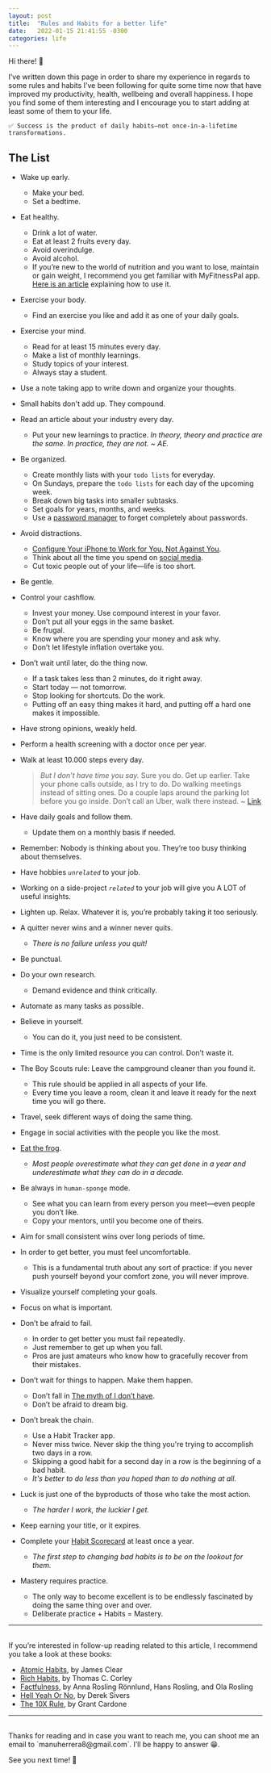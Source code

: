 ```yaml
---
layout: post
title:  "Rules and Habits for a better life"
date:   2022-01-15 21:41:55 -0300
categories: life
---
```

Hi there! 👋

I’ve written down this page in order to share my experience in regards to some rules and habits I’ve been following for quite some time now that have improved my productivity, health, wellbeing and overall happiness. I hope you find some of them interesting and I encourage you to start adding at least some of them to your life.

```
✅ Success is the product of daily habits—not once-in-a-lifetime 
transformations.
```

## The List

- Wake up early.
    - Make your bed.
    - Set a bedtime.
- Eat healthy.
    - Drink a lot of water.
    - Eat at least 2 fruits every day.
    - Avoid overindulge.
    - Avoid alcohol.
    - If you’re new to the world of nutrition and you want to lose, maintain or gain weight, I recommend you get familiar with MyFitnessPal app. [Here is an article](https://medium.com/trit1dtech/how-to-set-up-myfitnesspal-to-calculate-your-calories-and-macros-710f31361e40) explaining how to use it.
- Exercise your body.
    - Find an exercise you like and add it as one of your daily goals.
- Exercise your mind.
    - Read for at least 15 minutes every day.
    - Make a list of monthly learnings.
    - Study topics of your interest.
    - Always stay a student.
- Use a note taking app to write down and organize your thoughts.
- Small habits don't add up. They compound.
- Read an article about your industry every day.
    - Put your new learnings to practice.
    *In theory, theory and practice are the same. In practice, they are not. ~ AE.*
- Be organized.
    - Create monthly lists with your `todo lists` for everyday.
    - On Sundays, prepare the `todo lists` for each day of the upcoming week.
    - Break down big tasks into smaller subtasks.
    - Set goals for years, months, and weeks.
    - Use a [password manager](https://www.cnet.com/tech/services-and-software/lastpass-vs-1password-which-password-manager-is-best-for-you/) to forget completely about passwords.
- Avoid distractions.
    - [Configure Your iPhone to Work for You, Not Against You](https://betterhumans.pub/how-to-set-up-your-iphone-for-productivity-focus-and-your-own-longevity-bb27a68cc3d8).
    - Think about all the time you spend on [social media](https://durmonski.com/life-advice/reasons-to-quit-social-media/).
    - Cut toxic people out of your life—life is too short.
- Be gentle.
- Control your cashflow.
    - Invest your money. Use compound interest in your favor.
    - Don’t put all your eggs in the same basket.
    - Be frugal.
    - Know where you are spending your money and ask why.
    - Don’t let lifestyle inflation overtake you.
- Don’t wait until later, do the thing now.
    - If a task takes less than 2 minutes, do it right away.
    - Start today — not tomorrow.
    - Stop looking for shortcuts. Do the work.
    - Putting off an easy thing makes it hard, and putting off a hard one makes it impossible.
- Have strong opinions, weakly held.
- Perform a health screening with a doctor once per year.
- Walk at least 10.000 steps every day.
    
    > *But I don’t have time you say.* Sure you do. Get up earlier. Take your phone calls outside, as I try to do. Do walking meetings instead of sitting ones. Do a couple laps around the parking lot before you go inside. Don’t call an Uber, walk there instead. ~ [Link](https://ryanholiday.net/benefits-of-walking/)
    > 
- Have daily goals and follow them.
    - Update them on a monthly basis if needed.
- Remember: Nobody is thinking about you. They’re too busy thinking about themselves.
- Have hobbies *`unrelated`* to your job.
- Working on a side-project *`related`* to your job will give you A LOT of useful insights.
- Lighten up. Relax. Whatever it is, you’re probably taking it too seriously.
- A quitter never wins and a winner never quits.
    - *There is no failure unless you quit!*
- Be punctual.
- Do your own research.
    - Demand evidence and think critically.
- Automate as many tasks as possible.
- Believe in yourself.
    - You can do it, you just need to be consistent.
- Time is the only limited resource you can control. Don’t waste it.
- The Boy Scouts rule: Leave the campground cleaner than you found it.
    - This rule should be applied in all aspects of your life.
    - Every time you leave a room, clean it and leave it ready for the next time you will go there.
- Travel, seek different ways of doing the same thing.
- Engage in social activities with the people you like the most.
- [Eat the frog](https://todoist.com/productivity-methods/eat-the-frog).
    - *Most people overestimate what they can get done in a year and underestimate what they can do in a decade.*
- Be always in `human-sponge` mode.
    - See what you can learn from every person you meet—even people you don’t like.
    - Copy your mentors, until you become one of theirs.
- Aim for small consistent wins over long periods of time.
- In order to get better, you must feel uncomfortable.
    - This is a fundamental truth about any sort of practice: if you never push yourself beyond your comfort zone, you will never improve.
- Visualize yourself completing your goals.
- Focus on what is important.
- Don’t be afraid to fail.
    - In order to get better you must fail repeatedly.
    - Just remember to get up when you fall.
    - Pros are just amateurs who know how to gracefully recover from their mistakes.
- Don’t wait for things to happen. Make them happen.
    - Don’t fall in [The myth of I don’t have](https://www.youtube.com/watch?v=AFhPq_0OefE).
    - Don’t be afraid to dream big.
- Don’t break the chain.
    - Use a Habit Tracker app.
    - Never miss twice. Never skip the thing you're trying to accomplish two days in a row.
    - Skipping a good habit for a second day in a row is the beginning of a bad habit.
    - *It's better to do less than you hoped than to do nothing at all.*
- Luck is just one of the byproducts of those who take the most action.
    - *The harder I work, the luckier I get.*
- Keep earning your title, or it expires.
- Complete your [Habit Scorecard](https://jamesclear.com/habits-scorecard) at least once a year.
    - *The first step to changing bad habits is to be on the lookout for them.*
- Mastery requires practice.
    - The only way to become excellent is to be endlessly fascinated by doing the same thing over and over.
    - Deliberate practice + Habits = Mastery.

----
<br>
If you’re interested in follow-up reading related to this article, I recommend you take a look at these books:

- [Atomic Habits](https://jamesclear.com/atomic-habits), by James Clear
- [Rich Habits](https://www.amazon.com/Rich-Habits-Success-Wealthy-Individuals/dp/1934938939), by Thomas C. Corley
- [Factfulness](https://www.amazon.com/Factfulness-Reasons-World-Things-Better/dp/1250107814), by Anna Rosling Rönnlund, Hans Rosling, and Ola Rosling
- [Hell Yeah Or No](https://sive.rs/n), by Derek Sivers
- [The 10X Rule](https://www.amazon.com/10X-Rule-Difference-Between-Success/dp/0470627603), by Grant Cardone

---
<br>
Thanks for reading and in case you want to reach me, you can shoot me an email to `manuherrera8@gmail.com`. I’ll be happy to answer 😁.

See you next time! 👋